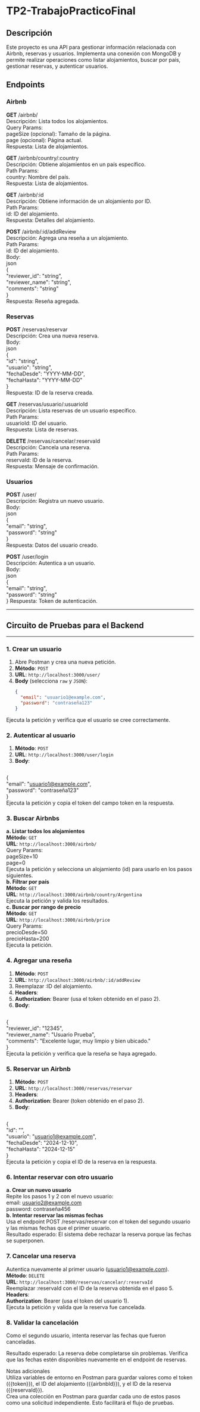 # TP2-TrabajoPracticoFinal

## Descripción

Este proyecto es una API para gestionar información relacionada con Airbnb, reservas y usuarios. 
Implementa una conexión con MongoDB y permite realizar operaciones como listar alojamientos, buscar por país, gestionar reservas, y autenticar usuarios.

## Endpoints  
### Airbnb  
**GET** /airbnb/  
Descripción: Lista todos los alojamientos.  
Query Params:  
pageSize (opcional): Tamaño de la página.  
page (opcional): Página actual.  
Respuesta: Lista de alojamientos.  
  
**GET** /airbnb/country/:country  
Descripción: Obtiene alojamientos en un país específico.  
Path Params:  
country: Nombre del país.  
Respuesta: Lista de alojamientos.  
  
**GET** /airbnb/:id  
Descripción: Obtiene información de un alojamiento por ID.  
Path Params:  
id: ID del alojamiento.  
Respuesta: Detalles del alojamiento. 
  
**POST** /airbnb/:id/addReview  
Descripción: Agrega una reseña a un alojamiento.  
Path Params:  
id: ID del alojamiento.  
Body:  
json  
{  
  "reviewer_id": "string",  
  "reviewer_name": "string",  
  "comments": "string"  
}  
Respuesta: Reseña agregada.  

### Reservas  
**POST** /reservas/reservar  
Descripción: Crea una nueva reserva.  
Body:  
json  
{  
  "id": "string",  
  "usuario": "string",  
  "fechaDesde": "YYYY-MM-DD",  
  "fechaHasta": "YYYY-MM-DD"  
}  
Respuesta: ID de la reserva creada. 
  
**GET** /reservas/usuario/:usuarioId  
Descripción: Lista reservas de un usuario específico.  
Path Params:  
usuarioId: ID del usuario.  
Respuesta: Lista de reservas.
  
**DELETE** /reservas/cancelar/:reservaId  
Descripción: Cancela una reserva.  
Path Params:  
reservaId: ID de la reserva.  
Respuesta: Mensaje de confirmación.  
  
### Usuarios  
**POST** /user/  
Descripción: Registra un nuevo usuario.  
Body:  
json  
{  
  "email": "string",  
  "password": "string"  
}  
Respuesta: Datos del usuario creado.  
  
**POST** /user/login  
Descripción: Autentica a un usuario.  
Body:  
json  
{  
  "email": "string",  
  "password": "string"  
} 
Respuesta: Token de autenticación.  
  
----------------------------------------------------------------------------------------------------------  

## Circuito de Pruebas para el Backend

---

### **1. Crear un usuario**
1. Abre Postman y crea una nueva petición.  
2. **Método**: `POST`  
3. **URL**: `http://localhost:3000/user/`  
4. **Body** (selecciona `raw` y `JSON`):  
   ```json
   {  
     "email": "usuario1@example.com",  
     "password": "contraseña123"  
   }  
Ejecuta la petición y verifica que el usuario se cree correctamente.  
### **2. Autenticar al usuario**  
1. **Método**: `POST`  
2. **URL**: `http://localhost:3000/user/login`  
3. **Body**:  
   ```json  
{  
  "email": "usuario1@example.com",  
  "password": "contraseña123"  
}  
Ejecuta la petición y copia el token del campo token en la respuesta.  
### **3. Buscar Airbnbs**  
**a. Listar todos los alojamientos**  
**Método**: `GET`  
**URL**: `http://localhost:3000/airbnb/`  
Query Params:  
pageSize=10  
page=0  
Ejecuta la petición y selecciona un alojamiento (id) para usarlo en los pasos siguientes.  
**b. Filtrar por país**  
**Método**: `GET`  
**URL**: `http://localhost:3000/airbnb/country/Argentina`  
Ejecuta la petición y valida los resultados.  
**c. Buscar por rango de precio**  
**Método**: `GET`  
**URL**: `http://localhost:3000/airbnb/price`  
Query Params:  
precioDesde=50  
precioHasta=200  
Ejecuta la petición.  
### **4. Agregar una reseña**  
1. **Método**: `POST`  
2. **URL**: `http://localhost:3000/airbnb/:id/addReview`  
3. Reemplazar :ID del alojamiento.  
4. **Headers**:  
5. **Authorization**: Bearer <token> (usa el token obtenido en el paso 2).  
6. **Body**:  
   ```json  
{  
  "reviewer_id": "12345",  
  "reviewer_name": "Usuario Prueba",  
  "comments": "Excelente lugar, muy limpio y bien ubicado."  
}  
Ejecuta la petición y verifica que la reseña se haya agregado.  
### **5. Reservar un Airbnb**   
1. **Método**: `POST`  
2. **URL**: `http://localhost:3000/reservas/reservar`  
3. **Headers**:  
4. **Authorization**: Bearer <token> (token obtenido en el paso 2).  
5. **Body**:  
   ```json  
{  
  "id": "<airbnbId>",  
  "usuario": "usuario1@example.com",  
  "fechaDesde": "2024-12-10",  
  "fechaHasta": "2024-12-15"  
}  
Ejecuta la petición y copia el ID de la reserva en la respuesta.  
### **6. Intentar reservar con otro usuario**  
**a. Crear un nuevo usuario**  
Repite los pasos 1 y 2 con el nuevo usuario:  
email: usuario2@example.com  
password: contraseña456  
**b. Intentar reservar las mismas fechas**  
Usa el endpoint POST /reservas/reservar con el token del segundo usuario y las mismas fechas que el primer usuario.  
Resultado esperado: El sistema debe rechazar la reserva porque las fechas se superponen.  
### **7. Cancelar una reserva**  
Autentica nuevamente al primer usuario (usuario1@example.com).  
**Método**: `DELETE`  
**URL**: `http://localhost:3000/reservas/cancelar/:reservaId`  
Reemplazar :reservaId con el ID de la reserva obtenida en el paso 5.  
**Headers**:  
**Authorization**: Bearer <token> (usa el token del usuario 1).  
Ejecuta la petición y valida que la reserva fue cancelada.  
### **8. Validar la cancelación**  
Como el segundo usuario, intenta reservar las fechas que fueron canceladas.  
  
Resultado esperado: La reserva debe completarse sin problemas.
Verifica que las fechas estén disponibles nuevamente en el endpoint de reservas.
  
Notas adicionales  
Utiliza variables de entorno en Postman para guardar valores como el token ({{token}}), el ID del alojamiento ({{airbnbId}}), y el ID de la reserva ({{reservaId}}).  
Crea una colección en Postman para guardar cada uno de estos pasos como una solicitud independiente. Esto facilitará el flujo de pruebas.

